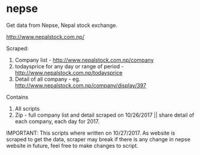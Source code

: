 # nepse
Get data from Nepse, Nepal stock exchange.

http://www.nepalstock.com.np/

Scraped:
1. Company list - http://www.nepalstock.com.np/company
2. todaysprice for any day or range of period - http://www.nepalstock.com.np/todaysprice
3. Detail of all company - eg. http://www.nepalstock.com.np/company/display/397

Contains
1. All scripts
2. Zip - full company list and detail scraped on 10/26/2017 || share detail of each company, each day for 2017.

IMPORTANT:
This scripts where written on 10/27/2017. As website is scraped to get the data, scraper may break if there
is any change in nepse website in future, feel free to make changes to script.
